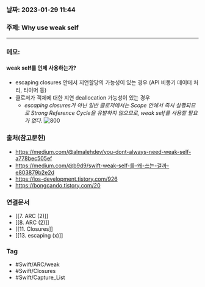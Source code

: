 ### 날짜: 2023-01-29 11:44

### 주제: Why use weak self 
---
### 메모: 
#### weak self를 언제 사용하는가?
- escaping closures 안에서 지연할당의 가능성이 있는 경우 (API 비동기 데이터 처리, 타이머 등)
- 클로저가 객체에 대한 지연 deallocation 가능성이 있는 경우
	- *escaping closures가 아닌 일반 클로저에서는 Scope 안에서 즉시 실행되므로 Strong Reference Cycle을 유발하지 않으므로, weak self를 사용할 필요가 없다.* 
![800](https://img1.daumcdn.net/thumb/R1280x0/?scode=mtistory2&fname=https%3A%2F%2Fblog.kakaocdn.net%2Fdn%2FMUIIz%2FbtrxWKjWwnb%2F8jhVDyEnkeN9iGhB5DP5NK%2Fimg.png)
### 출처(참고문헌) 
- https://medium.com/@almalehdev/you-dont-always-need-weak-self-a778bec505ef
- https://medium.com/@b9d9/swift-weak-self-를-왜-쓰는-걸까-e803879b2e2d
- https://ios-development.tistory.com/926
- https://bongcando.tistory.com/20
### 연결문서 
- [[7. ARC (2)]]
- [[8. ARC (2)]]
- [[11. Closures]]
- [[13. escaping (x)]]
### Tag
- #Swift/ARC/weak 
- #Swift/Closures 
- #Swift/Capture_List 